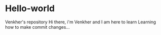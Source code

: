 # Hello-world
Venkher's repository
Hi there, i'm Venkher and I am here to learn
Learning how to make commit changes...
